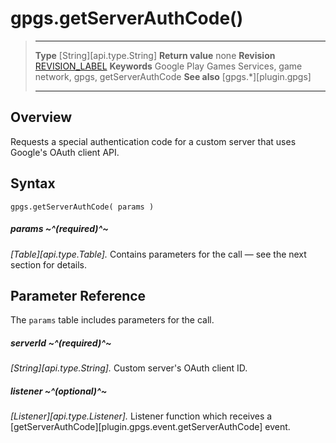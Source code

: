 # gpgs.getServerAuthCode()

> --------------------- ------------------------------------------------------------------------------------------
> __Type__              [String][api.type.String]
> __Return value__      none
> __Revision__          [REVISION_LABEL](REVISION_URL)
> __Keywords__          Google Play Games Services, game network, gpgs, getServerAuthCode
> __See also__          [gpgs.*][plugin.gpgs]
> --------------------- ------------------------------------------------------------------------------------------

## Overview

Requests a special authentication code for a custom server that uses Google's OAuth&nbsp;client&nbsp;API.


## Syntax

	gpgs.getServerAuthCode( params )

##### params ~^(required)^~
_[Table][api.type.Table]._ Contains parameters for the call &mdash; see the next section for details.


## Parameter Reference

The `params` table includes parameters for the call.

##### serverId ~^(required)^~
_[String][api.type.String]._ Custom server's OAuth client ID.

##### listener ~^(optional)^~
_[Listener][api.type.Listener]._ Listener function which receives a [getServerAuthCode][plugin.gpgs.event.getServerAuthCode] event.
